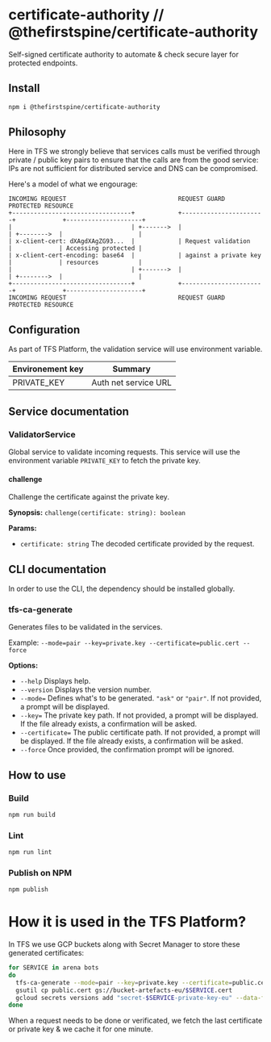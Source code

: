 # certificate-authority // @thefirstspine/certificate-authority

Self-signed certificate authority to automate & check secure layer for protected endpoints.

## Install

```bash
npm i @thefirstspine/certificate-authority
```

## Philosophy

Here in TFS we strongly believe that services calls must be verified through private / public key pairs to ensure that the calls are from the good service: IPs are not sufficient for distributed service and DNS can be compromised.

Here's a model of what we engourage:

```
INCOMING REQUEST                               REQUEST GUARD                         PROTECTED RESOURCE
+---------------------------------+            +-----------------------+             +---------------------+
|                                 | +------->  |                       | +-------->  |                     |
| x-client-cert: dXAgdXAgZG93...  |            | Request validation    |             | Accessing protected |
| x-client-cert-encoding: base64  |            | against a private key |             | resources           |
|                                 | +------->  |                       | +-------->  |                     |
+---------------------------------+            +-----------------------+             +---------------------+
INCOMING REQUEST                               REQUEST GUARD                         PROTECTED RESOURCE
```

## Configuration

As part of TFS Platform, the validation service will use environment variable.

| Environement key | Summary |
|-|-|
| PRIVATE_KEY | Auth net service URL |

## Service documentation

### ValidatorService

Global service to validate incoming requests. This service will use the environment variable `PRIVATE_KEY` to fetch the private key.

#### challenge

Challenge the certificate against the private key.

**Synopsis:** `challenge(certificate: string): boolean`

**Params:**

- `certificate: string` The decoded certificate provided by the request.

## CLI documentation

In order to use the CLI, the dependency should be installed globally.

### tfs-ca-generate

Generates files to be validated in the services.

Example: `--mode=pair --key=private.key --certificate=public.cert --force`

**Options:**

- `--help` Displays help.
- `--version` Displays the version number.
- `--mode=` Defines what's to be generated. `"ask"` or `"pair"`. If not provided, a prompt will be displayed.
- `--key=` The private key path. If not provided, a prompt will be displayed. If the file already exists, a confirmation will be asked.
- `--certificate=` The public certificate path. If not provided, a prompt will be displayed. If the file already exists, a confirmation will be asked.
- `--force` Once provided, the confirmation prompt will be ignored.

## How to use

### Build

```bash
npm run build
```

### Lint

```bash
npm run lint
```

### Publish on NPM

```bash
npm publish
```

# How it is used in the TFS Platform?

In TFS we use GCP buckets along with Secret Manager to store these generated certificates:

```bash
for SERVICE in arena bots
do
  tfs-ca-generate --mode=pair --key=private.key --certificate=public.cert --force
  gsutil cp public.cert gs://bucket-artefacts-eu/$SERVICE.cert
  gcloud secrets versions add "secret-$SERVICE-private-key-eu" --data-file=private.key
done
```

When a request needs to be done or verificated, we fetch the last certificate or private key & we cache it for one minute.
